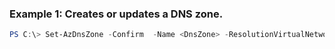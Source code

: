 ### Example 1: Creates or updates a DNS zone.
```powershell
PS C:\> Set-AzDnsZone -Confirm  -Name <DnsZone> -ResolutionVirtualNetworkId {ResolutionVirtualNetworkId} -ResourceGroupName MyResourceGroup
```

